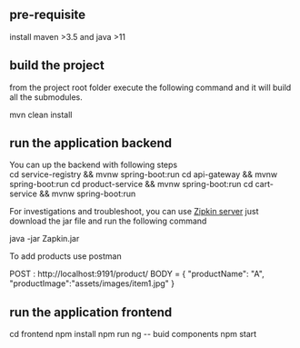 ## pre-requisite

install maven >3.5 and java >11

## build the project 
from the project root folder execute the following command and it will build all the submodules.

mvn clean install

## run the application backend

You can up the backend with following steps  
    cd  service-registry && mvnw spring-boot:run
    cd  api-gateway && mvnw spring-boot:run
    cd  product-service && mvnw spring-boot:run
    cd  cart-service && mvnw spring-boot:run

For investigations and troubleshoot, you can use [Zipkin server](https://zipkin.io/pages/quickstart.html)
just download the jar file and run the following command 

java -jar Zapkin.jar

To add products use postman 

POST : http://localhost:9191/product/ BODY = { "productName": "A", "productImage":"assets/images/item1.jpg" }

## run the application frontend
cd frontend
npm install
npm run ng -- buid components
npm start

